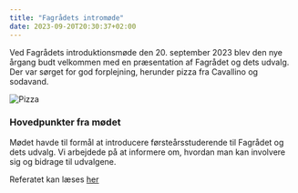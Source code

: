 ```yaml
---
title: "Fagrådets intromøde"
date: 2023-09-20T20:30:37+02:00
---
```

Ved Fagrådets introduktionsmøde den 20. september 2023 blev den nye årgang budt velkommen med en præsentation af Fagrådet og dets udvalg. Der var sørget for god forplejning, herunder pizza fra Cavallino og sodavand.

![Pizza](/img/photos/fagradsintro2023.jpg "Pizza")

<!--more-->

### Hovedpunkter fra mødet

Mødet havde til formål at introducere førsteårsstuderende til Fagrådet og dets udvalg. Vi arbejdede på at informere om, hvordan man kan involvere sig og bidrage til udvalgene.

Referatet kan læses [her](https://docs.google.com/document/d/1ALDP6rGSIZnc6_OhZC3jxe4Xs24bX5aZGN3Kad_S4zM)
